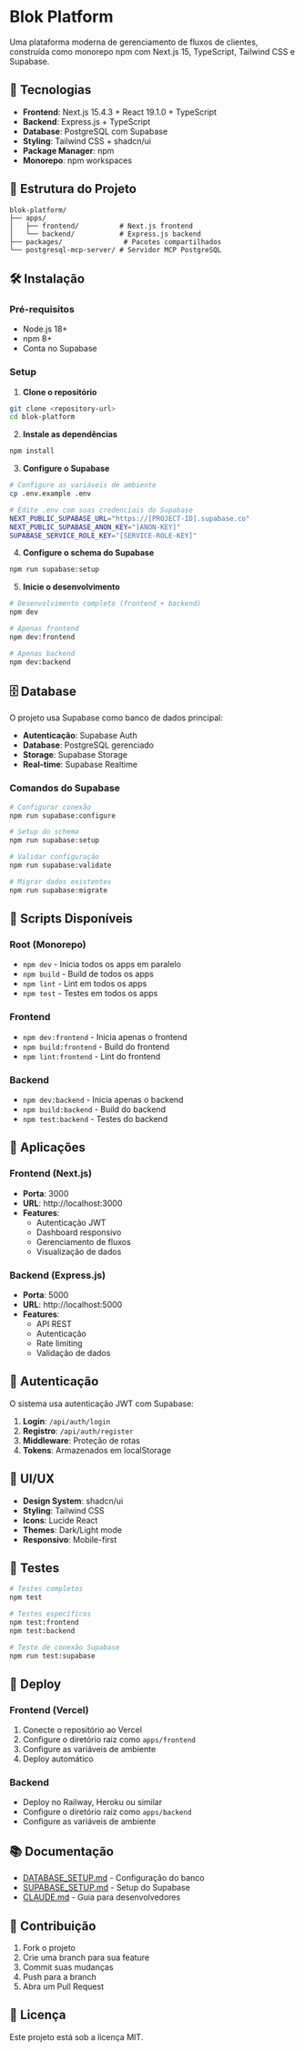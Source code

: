 # Blok Platform

Uma plataforma moderna de gerenciamento de fluxos de clientes, construída como monorepo npm com Next.js 15, TypeScript, Tailwind CSS e Supabase.

## 🚀 Tecnologias

- **Frontend**: Next.js 15.4.3 + React 19.1.0 + TypeScript
- **Backend**: Express.js + TypeScript
- **Database**: PostgreSQL com Supabase
- **Styling**: Tailwind CSS + shadcn/ui
- **Package Manager**: npm
- **Monorepo**: npm workspaces

## 📁 Estrutura do Projeto

```
blok-platform/
├── apps/
│   ├── frontend/          # Next.js frontend
│   └── backend/           # Express.js backend
├── packages/               # Pacotes compartilhados
└── postgresql-mcp-server/ # Servidor MCP PostgreSQL
```

## 🛠️ Instalação

### Pré-requisitos
- Node.js 18+
- npm 8+
- Conta no Supabase

### Setup

1. **Clone o repositório**
```bash
git clone <repository-url>
cd blok-platform
```

2. **Instale as dependências**
```bash
npm install
```

3. **Configure o Supabase**
```bash
# Configure as variáveis de ambiente
cp .env.example .env

# Edite .env com suas credenciais do Supabase
NEXT_PUBLIC_SUPABASE_URL="https://[PROJECT-ID].supabase.co"
NEXT_PUBLIC_SUPABASE_ANON_KEY="[ANON-KEY]"
SUPABASE_SERVICE_ROLE_KEY="[SERVICE-ROLE-KEY]"
```

4. **Configure o schema do Supabase**
```bash
npm run supabase:setup
```

5. **Inicie o desenvolvimento**
```bash
# Desenvolvimento completo (frontend + backend)
npm dev

# Apenas frontend
npm dev:frontend

# Apenas backend
npm dev:backend
```

## 🗄️ Database

O projeto usa Supabase como banco de dados principal:

- **Autenticação**: Supabase Auth
- **Database**: PostgreSQL gerenciado
- **Storage**: Supabase Storage
- **Real-time**: Supabase Realtime

### Comandos do Supabase

```bash
# Configurar conexão
npm run supabase:configure

# Setup do schema
npm run supabase:setup

# Validar configuração
npm run supabase:validate

# Migrar dados existentes
npm run supabase:migrate
```

## 🔧 Scripts Disponíveis

### Root (Monorepo)
- `npm dev` - Inicia todos os apps em paralelo
- `npm build` - Build de todos os apps
- `npm lint` - Lint em todos os apps
- `npm test` - Testes em todos os apps

### Frontend
- `npm dev:frontend` - Inicia apenas o frontend
- `npm build:frontend` - Build do frontend
- `npm lint:frontend` - Lint do frontend

### Backend
- `npm dev:backend` - Inicia apenas o backend
- `npm build:backend` - Build do backend
- `npm test:backend` - Testes do backend

## 📱 Aplicações

### Frontend (Next.js)
- **Porta**: 3000
- **URL**: http://localhost:3000
- **Features**: 
  - Autenticação JWT
  - Dashboard responsivo
  - Gerenciamento de fluxos
  - Visualização de dados

### Backend (Express.js)
- **Porta**: 5000
- **URL**: http://localhost:5000
- **Features**:
  - API REST
  - Autenticação
  - Rate limiting
  - Validação de dados

## 🔐 Autenticação

O sistema usa autenticação JWT com Supabase:

1. **Login**: `/api/auth/login`
2. **Registro**: `/api/auth/register`
3. **Middleware**: Proteção de rotas
4. **Tokens**: Armazenados em localStorage

## 🎨 UI/UX

- **Design System**: shadcn/ui
- **Styling**: Tailwind CSS
- **Icons**: Lucide React
- **Themes**: Dark/Light mode
- **Responsivo**: Mobile-first

## 🧪 Testes

```bash
# Testes completos
npm test

# Testes específicos
npm test:frontend
npm test:backend

# Teste de conexão Supabase
npm run test:supabase
```

## 🚀 Deploy

### Frontend (Vercel)
1. Conecte o repositório ao Vercel
2. Configure o diretório raiz como `apps/frontend`
3. Configure as variáveis de ambiente
4. Deploy automático

### Backend
- Deploy no Railway, Heroku ou similar
- Configure o diretório raiz como `apps/backend`
- Configure as variáveis de ambiente

## 📚 Documentação

- [DATABASE_SETUP.md](./DATABASE_SETUP.md) - Configuração do banco
- [SUPABASE_SETUP.md](./SUPABASE_SETUP.md) - Setup do Supabase
- [CLAUDE.md](./CLAUDE.md) - Guia para desenvolvedores

## 🤝 Contribuição

1. Fork o projeto
2. Crie uma branch para sua feature
3. Commit suas mudanças
4. Push para a branch
5. Abra um Pull Request

## 📄 Licença

Este projeto está sob a licença MIT.
